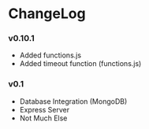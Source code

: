 # ChangeLog

### v0.10.1
- Added functions.js
- Added timeout function (functions.js)

### v0.1
- Database Integration (MongoDB)
- Express Server
- Not Much Else